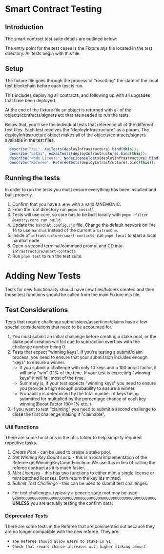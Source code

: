 # Smart Contract Testing

## Introduction

The smart contract test suite details are outlined below:

The entry point for the test cases is the Fixture.mjs file located in the test directory. All tests begin with this file.

## Setup

The fixture file goes through the process of "resetting" the state of the local test blockchain before each test is run.

This includes deploying all contracts, and following up with all upgrades that have been deployed.

At the end of the fixture file an object is returned with all of the objects/contracts/signers etc that are needed to run the tests.

Below that, you'll see the individual tests that reference all of the different test files. Each test receives the "deployInfrastructure" as a param. The deployInfrastructure object makes all of the objects/contracts/signers available in the test files.

``` javascript
  describe("Xai", XaiTests(deployInfrastructure).bind(this));
  describe("EsXai", esXaiTests(deployInfrastructure).bind(this));
  describe("Node License", NodeLicenseTests(deployInfrastructure).bind(this));
  describe("Referee", RefereeTests(deployInfrastructure).bind(this));
```

## Running the tests

In order to run the tests you must ensure everything has been installed and built properly.

1. Confirm that you have a .env with a valid MNEMONIC.
2. From the root directory run `pnpm install`
3. Tests will use core, so core has to be built locally with `pnpm -filter @sentry/core run build`.
5. Update the `hardhat.config.cjs` file. Change the default network on line 14 to use `hardhat` instead of the current `arbitrumOne`.
6. Inside of `infrastructure/smart-contacts`, run `pnpm local` to start a local hardhat node.
7. Open a second terminal/command prompt and CD into `infrastructure/smart-contacts`
8. Run `pnpm test` to run the test suite.

# Adding New Tests

Tests for new functionality should have new files/folders created and then those test functions should be called from the main Fixture.mjs file.

## Test Considerations

Tests that require challenge submissions/assertions/claims have a few special considerations that need to be accounted for.

1. You must submit an initial challenge before creating a stake pool, or the stake pool creation will fail due to subtraction overflow with the challenge number being 0.
2. Tests that expect "winning keys". If you're testing a submit/claim process, you need to ensure that your submission includes enough "keys" to ensure a winner.
   - If you submit a challenge with only 10 keys and a 100 boost factor, it will only "win" 0.1% of the time. If your test is expecting "winning keys" it will fail most of the time.
   - Summary is, if your test expects "winning keys" you need to ensure you provide a high enough probability to ensure a winner.
   - Probability is determined by the total number of keys being submitted for multiplied by the percentage chance of each key winning(Boost Factor 100=1% etc..)
3. If you want to test "claiming" you need to submit a second challenge to close the first challenge making it "claimable".

### Util Functions

There are some functions in the utils folder to help simplify required repetitive tasks.

1. *Create Pool* - can be used to create a stake pool.
2. *Get Winning Key Count Local* - this is a local implementation of the Referee getWinningKeyCountFunction. We use this in lieu of calling the referee contract as it is much faster.
3. *Mint Licenses* - this has two functions to either mint a single license or mint batched licenses. Both return the key Ids minted.
4. *Submit Test Challenge* - this can be used to submit test challenges. 
  - For test challenges, typically a generic state root may be used `0x0000000000000000000000000000000000000000000000000000000000000000` **UNLESS** you are actually testing the confirm data.


### Deprecated Tests

There are some tests in the Referee that are commented out because they are no longer compatible with the new referee. 
They are:

- `The Referee should allow users to stake in V1`
- `Check that reward chance increases with higher staking amount`
